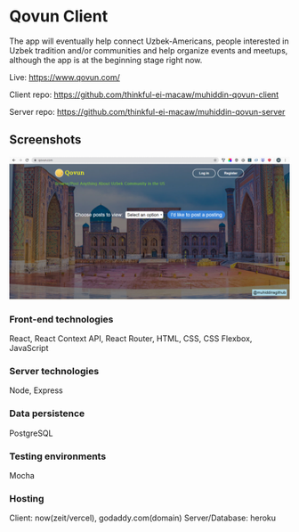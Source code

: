 # Qovun Client

The app will eventually help connect Uzbek-Americans, people interested in Uzbek tradition and/or communities
and help organize events and meetups, although the app is at the beginning stage right now.

Live: https://www.qovun.com/

Client repo: https://github.com/thinkful-ei-macaw/muhiddin-qovun-client

Server repo: https://github.com/thinkful-ei-macaw/muhiddin-qovun-server

## Screenshots

![Screenshots](https://github.com/thinkful-ei-macaw/muhiddin-qovun-client/blob/master/screenshot.png)

### Front-end technologies

React, React Context API, React Router, HTML, CSS, CSS Flexbox, JavaScript

### Server technologies

Node, Express

### Data persistence

PostgreSQL

### Testing environments

Mocha

### Hosting

Client: now(zeit/vercel), godaddy.com(domain)
Server/Database: heroku
